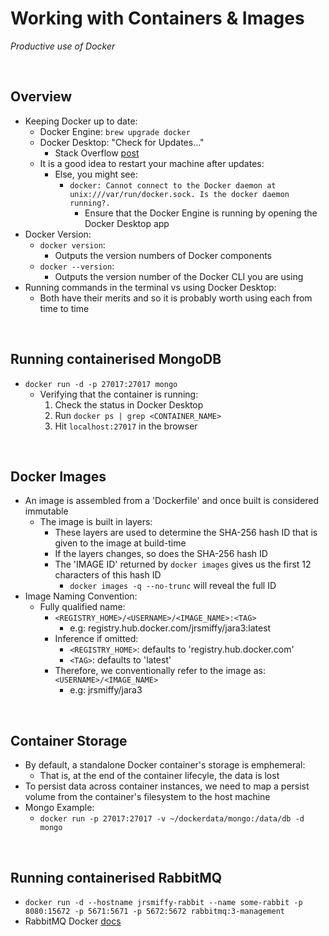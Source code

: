# Working with Containers & Images
*Productive use of Docker*

<br>

## Overview
* Keeping Docker up to date:
    * Docker Engine: `brew upgrade docker`
    * Docker Desktop: "Check for Updates..."
        * Stack Overflow [post](https://stackoverflow.com/questions/37645134/how-can-i-upgrade-docker-on-a-mac)
    * It is a good idea to restart your machine after updates:
        * Else, you might see: 
            * `docker: Cannot connect to the Docker daemon at unix:///var/run/docker.sock. Is the docker daemon running?.`
                * Ensure that the Docker Engine is running by opening the Docker Desktop app
* Docker Version:
    * `docker version`:
        * Outputs the version numbers of Docker components
    * `docker --version`:
        * Outputs the version number of the Docker CLI you are using
* Running commands in the terminal vs using Docker Desktop:
    * Both have their merits and so it is probably worth using each from time to time

<br>

## Running containerised MongoDB
* `docker run -d -p 27017:27017 mongo`
    * Verifying that the container is running:
        1. Check the status in Docker Desktop
        2. Run `docker ps | grep <CONTAINER_NAME>`
        3. Hit `localhost:27017` in the browser

<br>

## Docker Images
* An image is assembled from a 'Dockerfile' and once built is considered immutable
    * The image is built in layers:
        * These layers are used to determine the SHA-256 hash ID that is given to the image at build-time
        * If the layers changes, so does the SHA-256 hash ID
        * The 'IMAGE ID' returned by `docker images` gives us the first 12 characters of this hash ID
            * `docker images -q --no-trunc` will reveal the full ID
* Image Naming Convention:
    * Fully qualified name:
        * `<REGISTRY_HOME>/<USERNAME>/<IMAGE_NAME>:<TAG>`
            * e.g: registry.hub.docker.com/jrsmiffy/jara3:latest
        * Inference if omitted:
            * `<REGISTRY_HOME>`: defaults to 'registry.hub.docker.com'
            * `<TAG>`: defaults to 'latest'
        * Therefore, we conventionally refer to the image as: `<USERNAME>/<IMAGE_NAME>`
            * e.g: jrsmiffy/jara3

<br>

## Container Storage
* By default, a standalone Docker container's storage is emphemeral:
    * That is, at the end of the container lifecyle, the data is lost
* To persist data across container instances, we need to map a persist volume from the container's filesystem to the host machine
* Mongo Example:
    * `docker run -p 27017:27017 -v ~/dockerdata/mongo:/data/db -d mongo`

<br>

## Running containerised RabbitMQ
* `docker run -d --hostname jrsmiffy-rabbit --name some-rabbit -p 8080:15672 -p 5671:5671 -p 5672:5672 rabbitmq:3-management`
* RabbitMQ Docker [docs](https://hub.docker.com/_/rabbitmq)